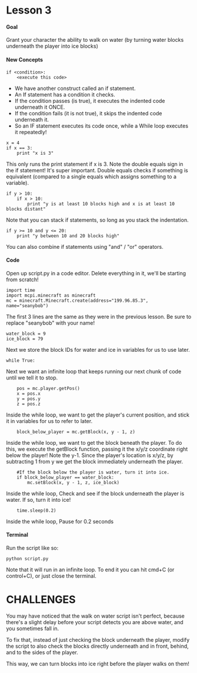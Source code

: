 # Lesson 3

#### Goal
Grant your character the ability to walk on water (by turning water blocks underneath the player into ice blocks)

#### New Concepts

```
if <condition>:
    <execute this code>
```

- We have another construct called an if statement.
- An If statement has a condition it checks.
- If the condition passes (is true), it executes the indented code underneath it ONCE.
- If the condition fails (it is not true), it skips the indented code underneath it.
- So an IF statement executes its code once, while a While loop executes it repeatedly!

```
x = 4
if x == 3:
    print "x is 3"
```

This only runs the print statement if x is 3. Note the double equals sign in the if statement! It's super important. Double equals checks if something is equivalent (compared to a single equals which assigns something to a variable).

```
if y > 10:
    if x > 10:
        print "y is at least 10 blocks high and x is at least 10 blocks distant"
```

Note that you can stack if statements, so long as you stack the indentation.

```
if y >= 10 and y <= 20:
    print "y between 10 and 20 blocks high"
```

You can also combine if statements using "and" / "or" operators.


#### Code
Open up script.py in a code editor. Delete everything in it, we'll be starting from scratch!

```
import time
import mcpi.minecraft as minecraft
mc = minecraft.Minecraft.create(address="199.96.85.3", name="seanybob")
```
The first 3 lines are the same as they were in the previous lesson. Be sure to replace "seanybob" with your name!

```
water_block = 9
ice_block = 79
```

Next we store the block IDs for water and ice in variables for us to use later.

```
while True:
```

Next we want an infinite loop that keeps running our next chunk of code until we tell it to stop.

```
    pos = mc.player.getPos()
    x = pos.x
    y = pos.y
    z = pos.z
```
Inside the while loop, we want to get the player's current position, and stick it in variables for us to refer to later.

```
    block_below_player = mc.getBlock(x, y - 1, z)
```
Inside the while loop, we want to get the block beneath the player. To do this, we execute the getBlock function, passing it the x/y/z coordinate right below the player! Note the y-1. Since the player's location is x/y/z, by subtracting 1 from y we get the block immediately underneath the player.

```
    #If the block below the player is water, turn it into ice.
    if block_below_player == water_block:
        mc.setBlock(x, y - 1, z, ice_block)
```
Inside the while loop, Check and see if the block underneath the player is water. If so, turn it into ice!

```
    time.sleep(0.2)
```
Inside the while loop, Pause for 0.2 seconds


#### Terminal

Run the script like so:
```
python script.py
```

Note that it will run in an infinite loop. To end it you can hit cmd+C (or control+C), or just close the terminal.


# CHALLENGES

You may have noticed that the walk on water script isn't perfect, because there's a slight delay before your script detects you are above water, and you sometimes fall in.

To fix that, instead of just checking the block underneath the player, modify the script to also check the blocks directly underneath and in front, behind, and to the sides of the player.

This way, we can turn blocks into ice right before the player walks on them!

    